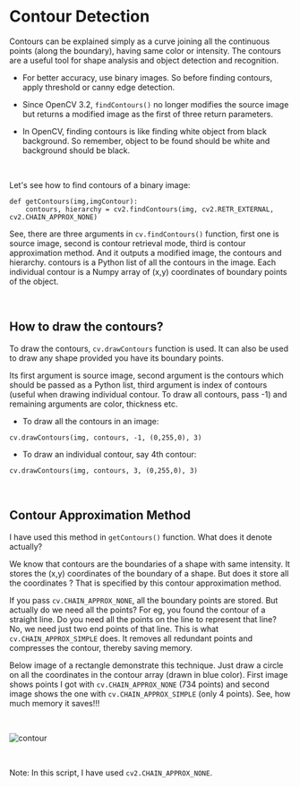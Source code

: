 # Contour Detection

Contours can be explained simply as a curve joining all the continuous points (along the boundary), having same color or intensity. The contours are a useful tool for shape analysis and object detection and recognition.

- For better accuracy, use binary images. So before finding contours, apply threshold or canny edge detection.

- Since OpenCV 3.2, `findContours()` no longer modifies the source image but returns a modified image as the first of three return parameters.

- In OpenCV, finding contours is like finding white object from black background. So remember, object to be found should be white and background should be black.

</br>

Let's see how to find contours of a binary image:

```
def getContours(img,imgContour):
    contours, hierarchy = cv2.findContours(img, cv2.RETR_EXTERNAL, cv2.CHAIN_APPROX_NONE)
```

See, there are three arguments in `cv.findContours()` function, first one is source image, second is contour retrieval mode, third is contour approximation method. And it outputs a modified image, the contours and hierarchy. contours is a Python list of all the contours in the image. Each individual contour is a Numpy array of (x,y) coordinates of boundary points of the object.

</br>

## How to draw the contours?

To draw the contours, `cv.drawContours` function is used. It can also be used to draw any shape provided you have its boundary points. 

Its first argument is source image, second argument is the contours which should be passed as a Python list, third argument is index of contours (useful when drawing individual contour. To draw all contours, pass -1) and remaining arguments are color, thickness etc.

- To draw all the contours in an image:
```
cv.drawContours(img, contours, -1, (0,255,0), 3)
```

- To draw an individual contour, say 4th contour:
```
cv.drawContours(img, contours, 3, (0,255,0), 3)
```

</br>

## Contour Approximation Method

I have used this method in `getContours()` function.
What does it denote actually?

We know that contours are the boundaries of a shape with same intensity. It stores the (x,y) coordinates of the boundary of a shape. But does it store all the coordinates ? That is specified by this contour approximation method.

If you pass `cv.CHAIN_APPROX_NONE`, all the boundary points are stored. But actually do we need all the points? For eg, you found the contour of a straight line. Do you need all the points on the line to represent that line? No, we need just two end points of that line. This is what `cv.CHAIN_APPROX_SIMPLE` does. It removes all redundant points and compresses the contour, thereby saving memory.

Below image of a rectangle demonstrate this technique. Just draw a circle on all the coordinates in the contour array (drawn in blue color). First image shows points I got with `cv.CHAIN_APPROX_NONE` (734 points) and second image shows the one with `cv.CHAIN_APPROX_SIMPLE` (only 4 points). See, how much memory it saves!!!

</br>

![contour](https://user-images.githubusercontent.com/73488906/111815073-40cbc200-8901-11eb-82ac-a6d21000ae48.jpg)

</br>

Note: In this script, I have used `cv2.CHAIN_APPROX_NONE`.
